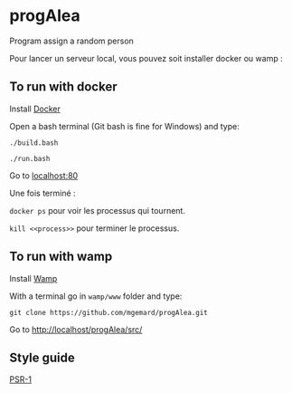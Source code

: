 # progAlea
Program assign a random person

Pour lancer un serveur local, vous pouvez soit installer docker ou wamp :

## To run with docker

Install [Docker](https://docs.docker.com/engine/installation/)

Open a bash terminal (Git bash is fine for Windows) and type:

`./build.bash`

`./run.bash`

Go to [localhost:80](http://localhost:80)

Une fois terminé :

`docker ps` pour voir les processus qui tournent.

`kill <<process>>` pour terminer le processus.

## To run with wamp

Install [Wamp](http://www.wampserver.com/en/#download-wrapper)

With a terminal go in `wamp/www` folder and type:

`git clone https://github.com/mgemard/progAlea.git`

Go to [http://localhost/progAlea/src/](http://localhost/progAlea/src/)

## Style guide 

[PSR-1](https://github.com/php-fig/fig-standards/blob/master/accepted/PSR-1-basic-coding-standard.md)
